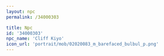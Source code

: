 ```yaml
---
layout: npc
permalink: /34000303

title: Npc
id: '34000303'
npc_name: 'Cliff Kiyo'
icon_url: 'portrait/mob/02020083_m_barefaced_bulbul_p.png'
---
```

